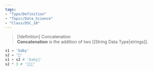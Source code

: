 ```yaml
---
tags:  
- "Type/Definition"  
- "Topic/Data_Science"  
- "Class/DSC_10"  
---
```

  
> [!definition] Concatenation  
> **Concatenation** is the addition of two [[String Data Type|strings]].  
  
```python  
s1 = 'baby'  
s2 = '🐼'  
s1 + s2 # 'baby🐼'  
s2 * 3 # '🐼🐼🐼'  
```  

